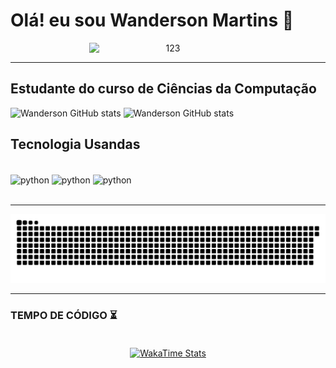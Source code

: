 # Olá! eu sou Wanderson Martins 👋
<div style="text-align: center;">
  <img src="https://github.com/Wanderson-Martins/Wanderson-Martins/assets/84239851/ded97cdf-04ab-40af-ad9d-ab7d118fd0ff" 
       alt="123" 
       style="width: 50%; max-width: 400px; height: auto; display: block; margin: 0 auto;" />
</div>



_________________________________

## Estudante do curso de Ciências da Computação

![Wanderson GitHub stats](https://github-readme-stats.vercel.app/api?username=Wanderson-Martins&theme=blue-green)
![Wanderson GitHub stats](https://github-readme-stats.vercel.app/api/top-langs/?username=Wanderson-Martins&theme=blue-green)<br>

## Tecnologia Usandas 
<div style="display: inline_block"></br>
<img align="center" alt="python" src= "https://img.shields.io/badge/Python-14354C?style=for-the-badge&logo=python&logoColor=white" />
<img align="center" alt="python" src= "https://img.shields.io/badge/MySQL-005C84?style=for-the-badge&logo=mysql&logoColor=white" />
<img align="center" alt="python" src= "https://img.shields.io/badge/Microsoft_Excel-217346?style=for-the-badge&logo=microsoft-excel&logoColor=white" />
</div></br>

_________________________________

![snake gif](https://github.com/Wanderson-Martins/Wanderson-Martins/blob/output/github-contribution-grid-snake-dark.svg)

_________________________________
<h3>TEMPO DE CÓDIGO ⏳</h3>
<div style="display: flex; justify-content: center; align-items: center; padding: 20px;">
  <a href="https://wakatime.com">
    <img src="https://wakatime.com/share/@018efca6-9aea-4224-9c7b-71098e1d157b/2fd5aa29-b102-4f0f-916d-2f57b1af955d.png" 
         alt="WakaTime Stats" 
         style="width: 80%; max-width: 1000px;" />
  </a>
</div>



 


